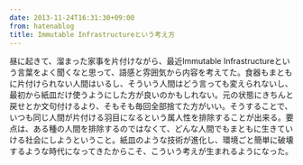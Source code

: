 ```yaml
---
date: 2013-11-24T16:31:30+09:00
from: hatenablog
title: Immutable Infrastructureという考え方
---
```

昼に起きて、溜まった家事を片付けながら、最近Immutable Infrastructureという言葉をよく聞くなと思って、語感と雰囲気から内容を考えてた。食器もまともに片付けられない人間はいるし、そういう人間はどう言っても変えられないし、最初から紙皿だけ使うようにした方が良いのかもしれない。元の状態にきちんと戻せとか文句付けるより、そもそも毎回全部捨てた方がいい。そうすることで、いつも同じ人間が片付ける羽目になるという属人性を排除することが出来る。要点は、ある種の人間を排除するのではなくて、どんな人間でもまともに生きていける社会にしようということ。紙皿のような技術が進化し、環境ごと簡単に破壊するような時代になってきたからこそ、こういう考えが生まれるようになった。

